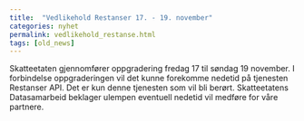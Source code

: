 ```yaml
---
title:  "Vedlikehold Restanser 17. - 19. november"
categories: nyhet
permalink: vedlikehold_restanse.html
tags: [old_news]
---
```


Skatteetaten gjennomfører oppgradering fredag 17 til søndag 19 november. I forbindelse oppgraderingen vil det kunne forekomme nedetid på tjenesten Restanser API. Det er kun denne tjenesten som vil bli berørt. Skatteetatens Datasamarbeid beklager ulempen eventuell nedetid vil medføre for våre partnere.
 



